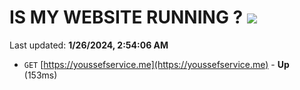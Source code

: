 # IS MY WEBSITE RUNNING ? [![](https://img.shields.io/static/v1?label=Sponsor&message=%E2%9D%A4&logo=GitHub&color=%23fe8e86)](https://github.com/sponsors/<username>)

Last updated: **1/26/2024, 2:54:06 AM**

- `GET` [https://youssefservice.me](https://youssefservice.me) - **Up** (153ms)
